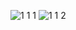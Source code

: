 ![1 1 1](https://github.com/user-attachments/assets/e76a57cc-18c8-4f08-b11b-4387896b2b2f)
![1 1 2](https://github.com/user-attachments/assets/a86b9b04-d0d1-4c79-8608-9508d1d2ec25)
